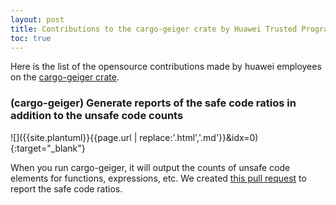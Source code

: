 ```yaml
---
layout: post
title: Contributions to the cargo-geiger crate by Huawei Trusted Programming 
toc: true
---
```


Here is the list of the opensource contributions made by huawei employees on the [cargo-geiger crate](https://github.com/rust-secure-code/cargo-geiger).

### (cargo-geiger) Generate reports of the safe code ratios in addition to the unsafe code counts

![]({{site.plantuml}}{{page.url | replace:'.html','.md'}}&idx=0){:target="_blank"}
<!--
@startuml
file code as "Rust\nproject"
file report as "Report of \nunsafe counts"
file report2 as "Report of \nsafe ratios"
component geiger as "cargo-geiger"
component geiger2 as "cargo-geiger --output-format=Ratio"
code -> geiger
code -> geiger2
geiger -> report
geiger2 -> report2
@enduml
-->

When you run cargo-geiger, it will output the counts of unsafe code elements for functions, expressions, etc. We created [this pull request](https://github.com/rust-secure-code/cargo-geiger/pull/167) to report the safe code ratios.
